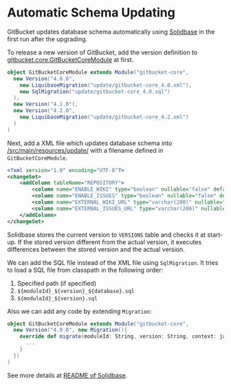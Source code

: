 Automatic Schema Updating
========
GitBucket updates database schema automatically using [Solidbase](https://github.com/gitbucket/solidbase) in the first run after the upgrading.

To release a new version of GitBucket, add the version definition to [gitbucket.core.GitBucketCoreModule](https://github.com/gitbucket/gitbucket/blob/master/src/main/scala/gitbucket/core/GitBucketCoreModule.scala) at first.

```scala
object GitBucketCoreModule extends Module("gitbucket-core",
  new Version("4.0.0",
    new LiquibaseMigration("update/gitbucket-core_4.0.xml"),
    new SqlMigration("update/gitbucket-core_4.0.sql")
  ),
  new Version("4.1.0"),
  new Version("4.2.0",
    new LiquibaseMigration("update/gitbucket-core_4.2.xml")
  )
)
```

Next, add a XML file which updates database schema into [/src/main/resources/update/](https://github.com/gitbucket/gitbucket/tree/master/src/main/resources/update) with a filename defined in `GitBucketCoreModule`.

```xml
<?xml version="1.0" encoding="UTF-8"?>
<changeSet>
    <addColumn tableName="REPOSITORY">
        <column name="ENABLE_WIKI" type="boolean" nullable="false" defaultValueBoolean="true"/>
        <column name="ENABLE_ISSUES" type="boolean" nullable="false" defaultValueBoolean="true"/>
        <column name="EXTERNAL_WIKI_URL" type="varchar(200)" nullable="true"/>
        <column name="EXTERNAL_ISSUES_URL" type="varchar(200)" nullable="true"/>
    </addColumn>
</changeSet>
```

Solidbase stores the current version to `VERSIONS` table and checks it at start-up. If the stored version different from the actual version, it executes differences between the stored version and the actual version.

We can add the SQL file instead of the XML file using `SqlMigration`. It tries to load a SQL file from classpath in the following order:

1. Specified path (if specified)
2. `${moduleId}_${version}_${database}.sql`
3. `${moduleId}_${version}.sql`

Also we can add any code by extending `Migration`:

```scala
object GitBucketCoreModule extends Module("gitbucket-core",
  new Version("4.0.0", new Migration(){
    override def migrate(moduleId: String, version: String, context: java.util.Map[String, String]): Unit = {
      ...
    }
  })
)
```

See more details at [README of Solidbase](https://github.com/gitbucket/solidbase).
